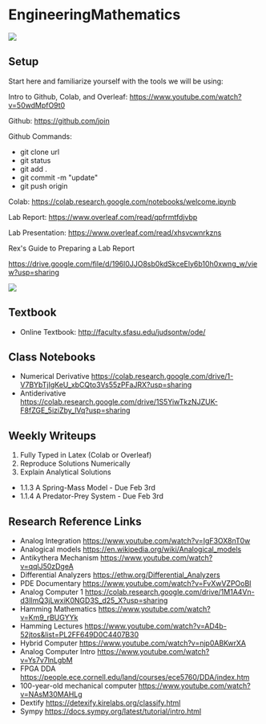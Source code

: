 # EngineeringMathematics

<img src="https://www.re-thinkingthefuture.com/wp-content/uploads/2020/12/A2573-10-Things-you-did-not-know-about-the-Tacoma-Narrows-Bridge.jpg">

## Setup

Start here and familiarize yourself with the tools we will be using:


Intro to Github, Colab, and Overleaf: https://www.youtube.com/watch?v=50wdMpfO9t0


Github: https://github.com/join

Github Commands:

* git clone url
* git status
* git add .
* git commit -m "update"
* git push origin


Colab: https://colab.research.google.com/notebooks/welcome.ipynb


Lab Report: https://www.overleaf.com/read/qpfrmtfdjvbp


Lab Presentation: https://www.overleaf.com/read/xhsvcwnrkzns


Rex's Guide to Preparing a Lab Report

https://drive.google.com/file/d/196l0JJO8sb0kdSkceEly6b10h0xwng_w/view?usp=sharing

<img src="https://99percentinvisible.org/app/uploads/2016/10/cybersyn-screen.jpg">

## Textbook
* Online Textbook: http://faculty.sfasu.edu/judsontw/ode/

## Class Notebooks
* Numerical Derivative https://colab.research.google.com/drive/1-V7BYbTjIgKeU_xbCQto3Vs55zPFaJRX?usp=sharing
* Antiderivative https://colab.research.google.com/drive/1S5YiwTkzNJZUK-F8fZGE_5iziZby_lVq?usp=sharing

## Weekly Writeups
1) Fully Typed in Latex (Colab or Overleaf)
2) Reproduce Solutions Numerically
3) Explain Analytical Solutions 

* 1.1.3 A Spring-Mass Model - Due Feb 3rd
* 1.1.4 A Predator-Prey System - Due Feb 3rd


## Research Reference Links
* Analog Integration https://www.youtube.com/watch?v=IgF3OX8nT0w
* Analogical models https://en.wikipedia.org/wiki/Analogical_models
* Antikythera Mechanism https://www.youtube.com/watch?v=qqlJ50zDgeA
* Differential Analyzers https://ethw.org/Differential_Analyzers
* PDE Documentary https://www.youtube.com/watch?v=FvXwVZPOoBI
* Analog Computer 1 https://colab.research.google.com/drive/1M1A4Vn-d3IlmQ3jLwxiK0NGD3S_d25_X?usp=sharing
* Hamming Mathematics https://www.youtube.com/watch?v=Km9_rBUGYYk
* Hamming Lectures https://www.youtube.com/watch?v=AD4b-52jtos&list=PL2FF649D0C4407B30
* Hybrid Computer https://www.youtube.com/watch?v=njp0ABKwrXA
* Analog Computer Intro https://www.youtube.com/watch?v=Ys7v7lnLgbM
* FPGA DDA https://people.ece.cornell.edu/land/courses/ece5760/DDA/index.htm
* 100-year-old mechanical computer https://www.youtube.com/watch?v=NAsM30MAHLg
* Dextify https://detexify.kirelabs.org/classify.html
* Sympy https://docs.sympy.org/latest/tutorial/intro.html

<!--- 
* https://sam-dolan.staff.shef.ac.uk/mas212/notebooks/ODE_Example.html
* https://www.cfm.brown.edu/people/dobrush/am33/SymPy/index.html
* https://people.bu.edu/marc777/docs/WeberFechner-CoCoNIPS.pdf
* https://github.com/Zymrael/awesome-neural-ode
* https://catlikecoding.com/unity/tutorials/basics/
* Wave Equation https://personal.math.ubc.ca/~feldman/m256/wave.pdf
* Schrodinger Equation https://arxiv.org/pdf/physics/0610121.pdf

## Notebooks

* https://colab.research.google.com/drive/1jLUcg9jkYtNt2i6XG3sXsuDshx9xS3BH?usp=sharing
* https://colab.research.google.com/drive/1WTX38Z-w1EUX7a4GGzsv4oOuFWA8kMcf?usp=sharing
* https://colab.research.google.com/drive/1sdMmmKbTBK28isJ4Hu_XeLApRPjvvFmA?usp=sharing
-->


